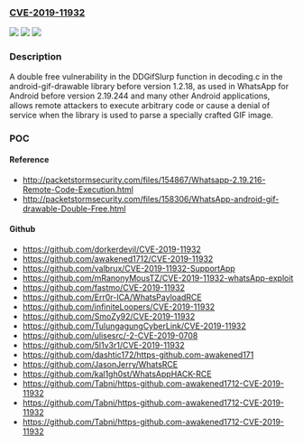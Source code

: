 ### [CVE-2019-11932](https://cve.mitre.org/cgi-bin/cvename.cgi?name=CVE-2019-11932)
![](https://img.shields.io/static/v1?label=Product&message=android-gif-drawable&color=blue)
![](https://img.shields.io/static/v1?label=Version&message=%3C%201.2.18%20&color=brighgreen)
![](https://img.shields.io/static/v1?label=Vulnerability&message=Double%20free%20(CWE-415)&color=brighgreen)

### Description

A double free vulnerability in the DDGifSlurp function in decoding.c in the android-gif-drawable library before version 1.2.18, as used in WhatsApp for Android before version 2.19.244 and many other Android applications, allows remote attackers to execute arbitrary code or cause a denial of service when the library is used to parse a specially crafted GIF image.

### POC

#### Reference
- http://packetstormsecurity.com/files/154867/Whatsapp-2.19.216-Remote-Code-Execution.html
- http://packetstormsecurity.com/files/158306/WhatsApp-android-gif-drawable-Double-Free.html

#### Github
- https://github.com/dorkerdevil/CVE-2019-11932
- https://github.com/awakened1712/CVE-2019-11932
- https://github.com/valbrux/CVE-2019-11932-SupportApp
- https://github.com/mRanonyMousTZ/CVE-2019-11932-whatsApp-exploit
- https://github.com/fastmo/CVE-2019-11932
- https://github.com/Err0r-ICA/WhatsPayloadRCE
- https://github.com/infiniteLoopers/CVE-2019-11932
- https://github.com/SmoZy92/CVE-2019-11932
- https://github.com/TulungagungCyberLink/CVE-2019-11932
- https://github.com/ulisesrc/-2-CVE-2019-0708
- https://github.com/5l1v3r1/CVE-2019-11932
- https://github.com/dashtic172/https-github.com-awakened171
- https://github.com/JasonJerry/WhatsRCE
- https://github.com/kal1gh0st/WhatsAppHACK-RCE
- https://github.com/Tabni/https-github.com-awakened1712-CVE-2019-11932
- https://github.com/Tabni/https-github.com-awakened1712-CVE-2019-11932
- https://github.com/Tabni/https-github.com-awakened1712-CVE-2019-11932

